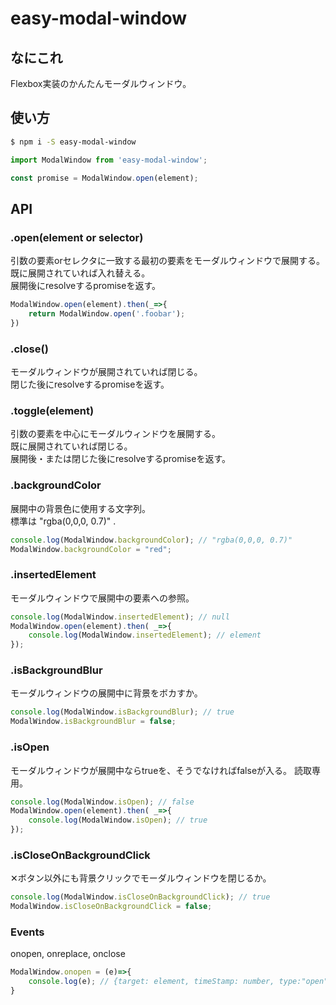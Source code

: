 # easy-modal-window

## なにこれ
Flexbox実装のかんたんモーダルウィンドウ。

## 使い方
```sh
$ npm i -S easy-modal-window
```
```js
import ModalWindow from 'easy-modal-window';

const promise = ModalWindow.open(element);
```

## API

### .open(element or selector)
引数の要素orセレクタに一致する最初の要素をモーダルウィンドウで展開する。  
既に展開されていれば入れ替える。  
展開後にresolveするpromiseを返す。
```js
ModalWindow.open(element).then(_=>{
	return ModalWindow.open('.foobar');
})
```

### .close()
モーダルウィンドウが展開されていれば閉じる。  
閉じた後にresolveするpromiseを返す。

### .toggle(element)
引数の要素を中心にモーダルウィンドウを展開する。  
既に展開されていれば閉じる。  
展開後・または閉じた後にresolveするpromiseを返す。

### .backgroundColor
展開中の背景色に使用する文字列。  
標準は "rgba(0,0,0, 0.7)" .
```js
console.log(ModalWindow.backgroundColor); // "rgba(0,0,0, 0.7)"
ModalWindow.backgroundColor = "red";
```

### .insertedElement
モーダルウィンドウで展開中の要素への参照。
```js
console.log(ModalWindow.insertedElement); // null
ModalWindow.open(element).then( _=>{
	console.log(ModalWindow.insertedElement); // element
});
```

### .isBackgroundBlur
モーダルウィンドウの展開中に背景をボカすか。
```js
console.log(ModalWindow.isBackgroundBlur); // true
ModalWindow.isBackgroundBlur = false;
```

### .isOpen
モーダルウィンドウが展開中ならtrueを、そうでなければfalseが入る。
読取専用。
```js
console.log(ModalWindow.isOpen); // false
ModalWindow.open(element).then( _=>{
	console.log(ModalWindow.isOpen); // true
});
```

### .isCloseOnBackgroundClick
✕ボタン以外にも背景クリックでモーダルウィンドウを閉じるか。  
```js
console.log(ModalWindow.isCloseOnBackgroundClick); // true
ModalWindow.isCloseOnBackgroundClick = false;
```

### Events
onopen, onreplace, onclose
```js
ModalWindow.onopen = (e)=>{
	console.log(e); // {target: element, timeStamp: number, type:"open"}
}
```
